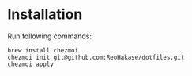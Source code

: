 # Installation

Run following commands:

```shell
brew install chezmoi
chezmoi init git@github.com:ReoHakase/dotfiles.git
chezmoi apply
```
